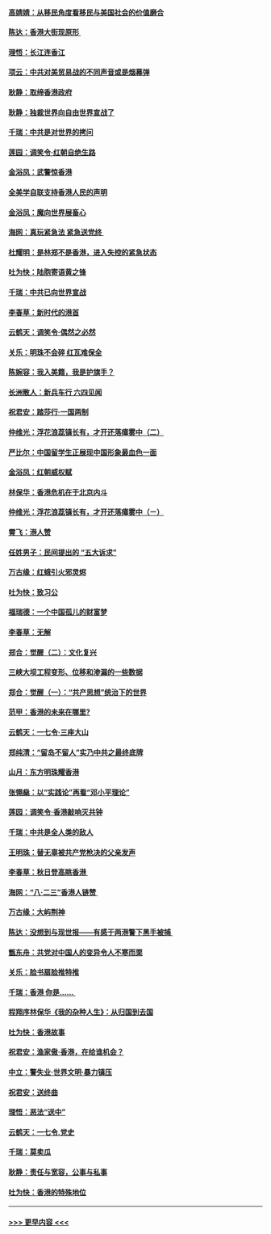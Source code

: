 #### [高婧婧：从移民角度看移民与美国社会的价值磨合](../pages/nsc993/n11495757.md?t=09032000) 
#### [陈达：香港大街现原形 ](../pages/nsc993/n11495441.md?t=09032000) 
#### [理悟：长江连香江](../pages/nsc993/n11495377.md?t=09032000) 
#### [项云：中共对美贸易战的不同声音或是烟幕弹](../pages/nsc993/n11494929.md?t=09032000) 
#### [耿静：取缔香港政府](../pages/nsc993/n11494218.md?t=09032000) 
#### [耿静：独裁世界向自由世界宣战了](../pages/nsc993/n11494190.md?t=09032000) 
#### [千瑞：中共是对世界的拷问](../pages/nsc993/n11493021.md?t=09032000) 
#### [莲园：调笑令‧红朝自绝生路](../pages/nsc993/n11493011.md?t=09032000) 
#### [金浴凤：武警惊香港](../pages/nsc993/n11492994.md?t=09032000) 
#### [全美学自联支持香港人民的声明](../pages/nsc993/n11492630.md?t=09032000) 
#### [金浴凤：魔向世界展畜心](../pages/nsc993/n11492599.md?t=09032000) 
#### [海网：真玩紧急法 紧急送党终 ](../pages/nsc993/n11492535.md?t=09032000) 
#### [杜耀明：是林郑不是香港，进入失控的紧急状态](../pages/nsc993/n11491420.md?t=09032000) 
#### [吐为快：陆胞寄语黄之锋](../pages/nsc993/n11491117.md?t=09032000) 
#### [千瑞：中共已向世界宣战](../pages/nsc993/n11490123.md?t=09032000) 
#### [李春草：新时代的港首](../pages/nsc993/n11489864.md?t=09032000) 
#### [云鹤天：调笑令·偶然之必然](../pages/nsc993/n11489701.md?t=09032000) 
#### [关乐：明珠不会碎 红瓦难保全](../pages/nsc993/n11489647.md?t=09032000) 
#### [陈婉容：我入美籍，我是护旗手？](../pages/nsc993/n11487908.md?t=09032000) 
#### [长洲散人：新兵车行 六四见闻](../pages/nsc993/n11487729.md?t=09032000) 
#### [祝君安：踏莎行‧一国两制](../pages/nsc993/n11487699.md?t=09032000) 
#### [仲维光：浮花浪蕊镇长有，才开还落瘴雾中（二）](../pages/nsc993/n11483286.md?t=09032000) 
#### [严比尔：中国留学生正展现中国形象最血色一面](../pages/nsc993/n11485145.md?t=09032000) 
#### [金浴凤：红朝威权赋](../pages/nsc993/n11485191.md?t=09032000) 
#### [林保华：香港危机在于北京内斗](../pages/nsc993/n11484593.md?t=09032000) 
#### [仲维光：浮花浪蕊镇长有，才开还落瘴雾中（ㄧ）](../pages/nsc993/n11483259.md?t=09032000) 
#### [霄飞：港人赞](../pages/nsc993/n11482957.md?t=09032000) 
#### [任姓男子：民间提出的 “五大诉求”](../pages/nsc993/n11482897.md?t=09032000) 
#### [万古缘：红蛾引火邪灵烬](../pages/nsc993/n11482886.md?t=09032000) 
#### [吐为快：致习公](../pages/nsc993/n11482867.md?t=09032000) 
#### [福瑞德：一个中国孤儿的财富梦](../pages/nsc993/n11482817.md?t=09032000) 
#### [李春草：无解](../pages/nsc993/n11482791.md?t=09032000) 
#### [郑合：觉醒（二）：文化复兴](../pages/nsc993/n11478025.md?t=09032000) 
#### [三峡大坝工程变形、位移和渗漏的一些数据](../pages/nsc993/n11478232.md?t=09032000) 
#### [郑合：觉醒（一）：“共产思想”统治下的世界](../pages/nsc993/n11477663.md?t=09032000) 
#### [范甲：香港的未来在哪里?](../pages/nsc993/n11477249.md?t=09032000) 
#### [云鹤天：一七令·三座大山](../pages/nsc993/n11477192.md?t=09032000) 
#### [郑纯清：“留岛不留人”实乃中共之最终底牌](../pages/nsc993/n11476160.md?t=09032000) 
#### [山月：东方明珠耀香港](../pages/nsc993/n11476077.md?t=09032000) 
#### [张翎燊：以“实践论”再看“邓小平理论”](../pages/nsc993/n11475733.md?t=09032000) 
#### [莲园：调笑令‧香港敲响灭共钟](../pages/nsc993/n11475723.md?t=09032000) 
#### [千瑞：中共是全人类的敌人](../pages/nsc993/n11475329.md?t=09032000) 
#### [王明珠：替无辜被共产党枪决的父亲发声](../pages/nsc993/n11474570.md?t=09032000) 
#### [李春草：秋日登高眺香港 ](../pages/nsc993/n11474491.md?t=09032000) 
#### [海网：“八·二三”香港人链赞 ](../pages/nsc993/n11474538.md?t=09032000) 
#### [万古缘：大屿荆神](../pages/nsc993/n11474401.md?t=09032000) 
#### [陈达：没想到与现世报——有感于两港警下黑手被捕 ](../pages/nsc993/n11472557.md?t=09032000) 
#### [甑东舟：共党对中国人的变异令人不寒而栗](../pages/nsc993/n11472496.md?t=09032000) 
#### [关乐：脸书扇脸推特推](../pages/nsc993/n11472488.md?t=09032000) 
#### [千瑞：香港  你是…… ](../pages/nsc993/n11472459.md?t=09032000) 
#### [程翔序林保华《我的杂种人生》：从归国到去国](../pages/nsc993/n11472369.md?t=09032000) 
#### [吐为快：香港故事](../pages/nsc993/n11471931.md?t=09032000) 
#### [祝君安：渔家傲‧香港，在给谁机会？](../pages/nsc993/n11469718.md?t=09032000) 
#### [中立：警失业‧世界文明‧暴力镇压](../pages/nsc993/n11467566.md?t=09032000) 
#### [祝君安：送终曲](../pages/nsc993/n11467546.md?t=09032000) 
#### [理悟：恶法“送中”](../pages/nsc993/n11467290.md?t=09032000) 
#### [云鹤天：一七令.党史](../pages/nsc993/n11464122.md?t=09032000) 
#### [千瑞：莫卖瓜](../pages/nsc993/n11463014.md?t=09032000) 
#### [耿静：责任与宽容，公事与私事](../pages/nsc993/n11462810.md?t=09032000) 
#### [吐为快：香港的特殊地位](../pages/nsc993/n11462562.md?t=09032000) 

----
#### [ >>> 更早内容 <<< ](../indexes/nsc993-earlier.md)
